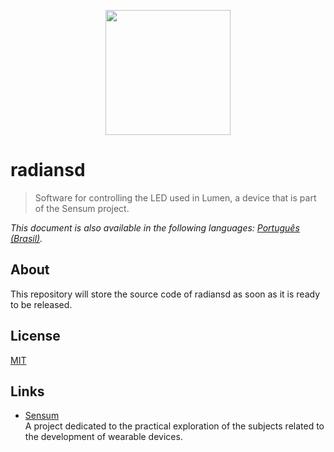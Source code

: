 <p align="center">
  <img src="https://avatars2.githubusercontent.com/u/31752856"
       alt="" width="200" />
</p>

# radiansd

> Software for controlling the LED used in Lumen, a device that is part of the
  Sensum project.

_This document is also available in the following languages:
[Português (Brasil)](README.pt-br.md)._

## About

This repository will store the source code of radiansd as soon as it is ready to
be released.

## License

[MIT](LICENSE)

## Links

* [Sensum](https://rapidlight.io/sensum/)  
  A project dedicated to the practical exploration of the subjects related to
  the development of wearable devices.